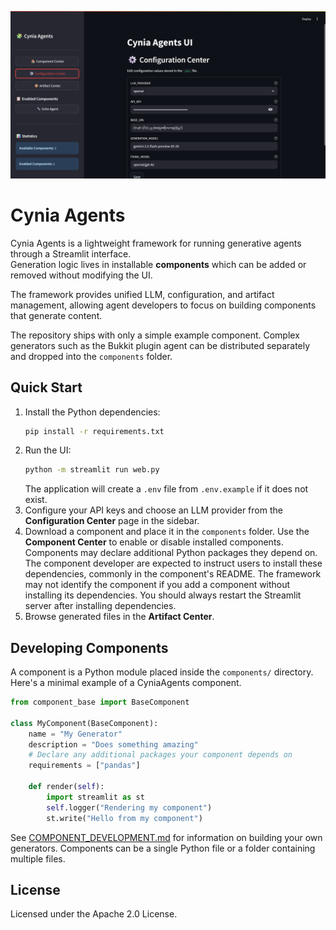 ![Demo](public/demo.png)

# Cynia Agents

Cynia Agents is a lightweight framework for running generative agents through a Streamlit interface.  
Generation logic lives in installable **components** which can be added or removed without modifying the UI.

The framework provides unified LLM, configuration, and artifact management, allowing agent developers to focus on building components that generate content.

The repository ships with only a simple example component.  Complex generators such as the Bukkit plugin agent can be distributed separately and dropped into the `components` folder.

## Quick Start

1. Install the Python dependencies:
   ```bash
   pip install -r requirements.txt
   ```
2. Run the UI:
   ```bash
   python -m streamlit run web.py
   ```
   The application will create a `.env` file from `.env.example` if it does not exist.
3. Configure your API keys and choose an LLM provider from the **Configuration Center** page in the sidebar.
4. Download a component and place it in the `components` folder.
   Use the **Component Center** to enable or disable installed components.
   Components may declare additional Python packages they depend on. The component developer are expected to instruct users to install these dependencies, commonly in the component's README.
   The framework may not identify the component if you add a component without installing its dependencies. You should always restart the Streamlit server after installing dependencies.
5. Browse generated files in the **Artifact Center**.

## Developing Components

A component is a Python module placed inside the `components/` directory. Here's a minimal example of a CyniaAgents component.

```python
from component_base import BaseComponent

class MyComponent(BaseComponent):
    name = "My Generator"
    description = "Does something amazing"
    # Declare any additional packages your component depends on
    requirements = ["pandas"]

    def render(self):
        import streamlit as st
        self.logger("Rendering my component")
        st.write("Hello from my component")
```

See [COMPONENT_DEVELOPMENT.md](COMPONENT_DEVELOPMENT.md) for information on building your own generators.
Components can be a single Python file or a folder containing multiple files.


## License
Licensed under the Apache 2.0 License.
